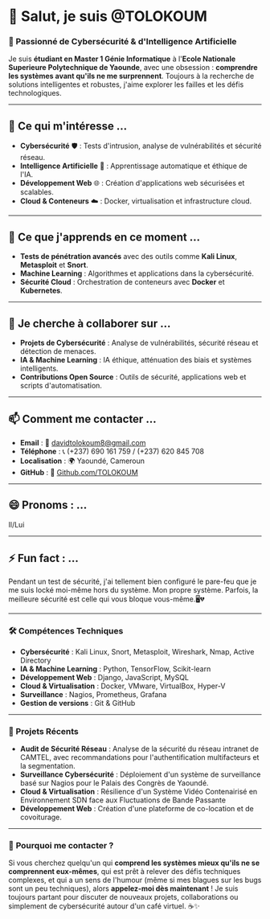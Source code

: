 # 👋 Salut, je suis @TOLOKOUM

### 🧠 Passionné de Cybersécurité & d'Intelligence Artificielle

Je suis **étudiant en Master 1 Génie Informatique** à l'**Ecole Nationale Superieure Polytechnique de Yaounde**, avec une obsession : **comprendre les systèmes avant qu'ils ne me surprennent**. Toujours à la recherche de solutions intelligentes et robustes, j'aime explorer les failles et les défis technologiques.

---

## 👀 Ce qui m'intéresse ...

- **Cybersécurité** 🛡️ : Tests d'intrusion, analyse de vulnérabilités et sécurité réseau.
- **Intelligence Artificielle** 🤖 : Apprentissage automatique et éthique de l'IA.
- **Développement Web** 🌐 : Création d'applications web sécurisées et scalables.
- **Cloud & Conteneurs** ☁️ : Docker, virtualisation et infrastructure cloud.

---

## 🌱 Ce que j'apprends en ce moment ...

- **Tests de pénétration avancés** avec des outils comme **Kali Linux**, **Metasploit** et **Snort**.
- **Machine Learning** : Algorithmes et applications dans la cybersécurité.
- **Sécurité Cloud** : Orchestration de conteneurs avec **Docker** et **Kubernetes**.

---

## 💞️ Je cherche à collaborer sur ...

- **Projets de Cybersécurité** : Analyse de vulnérabilités, sécurité réseau et détection de menaces.
- **IA & Machine Learning** : IA éthique, atténuation des biais et systèmes intelligents.
- **Contributions Open Source** : Outils de sécurité, applications web et scripts d'automatisation.

---

## 📫 Comment me contacter ...

- **Email** : 📧 [davidtolokoum8@gmail.com](mailto:davidtolokoum8@gmail.com)
- **Téléphone** : 📞 (+237) 690 161 759 / (+237) 620 845 708
- **Localisation** : 🌍 Yaoundé, Cameroun
- **GitHub** : 🐙 [Github.com/TOLOKOUM](https://github.com/TOLOKOUM)

---

## 😄 Pronoms : ...

Il/Lui

---

## ⚡ Fun fact : ...

Pendant un test de sécurité, j'ai tellement bien configuré le pare-feu que je me suis locké moi-même hors du système. Mon propre système. Parfois, la meilleure sécurité est celle qui vous bloque vous-même.🖥️💔

---

### 🛠️ **Compétences Techniques**

- **Cybersécurité** : Kali Linux, Snort, Metasploit, Wireshark, Nmap, Active Directory
- **IA & Machine Learning** : Python, TensorFlow, Scikit-learn
- **Développement Web** : Django, JavaScript, MySQL
- **Cloud & Virtualisation** : Docker, VMware, VirtualBox, Hyper-V
- **Surveillance** : Nagios, Prometheus, Grafana
- **Gestion de versions** : Git & GitHub
---

### 🚀 Projets Récents

- **Audit de Sécurité Réseau** : Analyse de la sécurité du réseau intranet de CAMTEL, avec recommandations pour l'authentification multifacteurs et la segmentation.
- **Surveillance Cybersécurité** : Déploiement d'un système de surveillance basé sur Nagios pour le Palais des Congrès de Yaoundé.
- **Cloud & Virtualisation** : Résilience d'un Système Vidéo Contenairisé en Environnement SDN face aux Fluctuations de Bande Passante
- **Développement Web** : Création d'une plateforme de co-location et de covoiturage.

---

### 🌟 **Pourquoi me contacter ?**

Si vous cherchez quelqu'un qui **comprend les systèmes mieux qu'ils ne se comprennent eux-mêmes**, qui est prêt à relever des défis techniques complexes, et qui a un sens de l'humour (même si mes blagues sur les bugs sont un peu techniques), alors **appelez-moi dès maintenant** ! Je suis toujours partant pour discuter de nouveaux projets, collaborations ou simplement de cybersécurité autour d'un café virtuel. ☕✨



